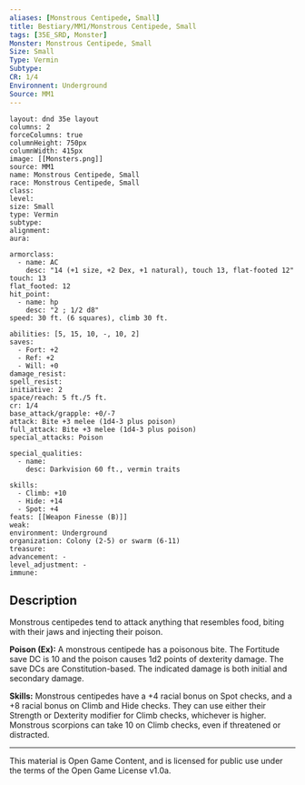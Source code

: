 ```yaml
---
aliases: [Monstrous Centipede, Small]
title: Bestiary/MM1/Monstrous Centipede, Small
tags: [35E_SRD, Monster]
Monster: Monstrous Centipede, Small
Size: Small
Type: Vermin
Subtype: 
CR: 1/4
Environnent: Underground
Source: MM1
---
```


```statblock
layout: dnd 35e layout
columns: 2
forceColumns: true
columnHeight: 750px
columnWidth: 415px
image: [[Monsters.png]]
source: MM1
name: Monstrous Centipede, Small
race: Monstrous Centipede, Small
class: 
level: 
size: Small
type: Vermin
subtype: 
alignment: 
aura: 

armorclass:
  - name: AC
    desc: "14 (+1 size, +2 Dex, +1 natural), touch 13, flat-footed 12"
touch: 13
flat_footed: 12
hit_point:
  - name: hp
    desc: "2 ; 1/2 d8"
speed: 30 ft. (6 squares), climb 30 ft.

abilities: [5, 15, 10, -, 10, 2]
saves:
  - Fort: +2
  - Ref: +2
  - Will: +0
damage_resist: 
spell_resist: 
initiative: 2
space/reach: 5 ft./5 ft.
cr: 1/4
base_attack/grapple: +0/-7
attack: Bite +3 melee (1d4-3 plus poison)
full_attack: Bite +3 melee (1d4-3 plus poison)
special_attacks: Poison

special_qualities:
  - name: 
    desc: Darkvision 60 ft., vermin traits

skills:
  - Climb: +10
  - Hide: +14
  - Spot: +4
feats: [[Weapon Finesse (B)]]
weak: 
environment: Underground
organization: Colony (2-5) or swarm (6-11)
treasure: 
advancement: -
level_adjustment: -
immune: 
```

## Description

<p>Monstrous centipedes tend to attack anything that resembles food, biting with their jaws and injecting their poison.</p>
<p>
            <b>Poison (Ex):</b> A monstrous centipede has a poisonous bite. The Fortitude save DC is 10 and the poison causes 1d2 points of dexterity damage. The save DCs are Constitution-based. The indicated damage is both initial and secondary damage.</p>
<p>
            <b>Skills:</b> Monstrous centipedes have a +4 racial bonus on Spot checks, and a +8 racial bonus on Climb and Hide checks. They can use either their Strength or Dexterity modifier for Climb checks, whichever is higher. Monstrous scorpions can take 10 on Climb checks, even if threatened or distracted.</p>

---

This material is Open Game Content, and is licensed for public use under
the terms of the Open Game License v1.0a.

